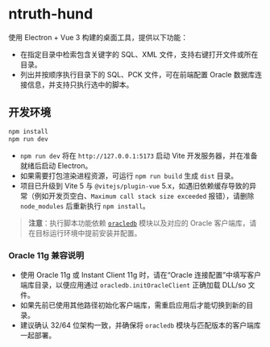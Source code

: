 # ntruth-hund

使用 Electron + Vue 3 构建的桌面工具，提供以下功能：

- 在指定目录中检索包含关键字的 SQL、XML 文件，支持右键打开文件或所在目录。
- 列出并按顺序执行目录下的 SQL、PCK 文件，可在前端配置 Oracle 数据库连接信息，并支持只执行选中的脚本。

## 开发环境

```bash
npm install
npm run dev
```

- `npm run dev` 将在 `http://127.0.0.1:5173` 启动 Vite 开发服务器，并在准备就绪后启动 Electron。
- 如果需要打包渲染进程资源，可运行 `npm run build` 生成 `dist` 目录。
- 项目已升级到 Vite 5 与 `@vitejs/plugin-vue` 5.x，如遇旧依赖缓存导致的异常（例如开发页空白、`Maximum call stack size exceeded` 报错），请删除 `node_modules` 后重新执行 `npm install`。

> **注意**：执行脚本功能依赖 [`oracledb`](https://www.npmjs.com/package/oracledb) 模块以及对应的 Oracle 客户端库，请在目标运行环境中提前安装并配置。

### Oracle 11g 兼容说明

- 使用 Oracle 11g 或 Instant Client 11g 时，请在“Oracle 连接配置”中填写客户端库目录，以便应用通过 `oracledb.initOracleClient` 正确加载 DLL/so 文件。
- 如果先前已使用其他路径初始化客户端库，需重启应用后才能切换到新的目录。
- 建议确认 32/64 位架构一致，并确保将 `oracledb` 模块与匹配版本的客户端库一起部署。
